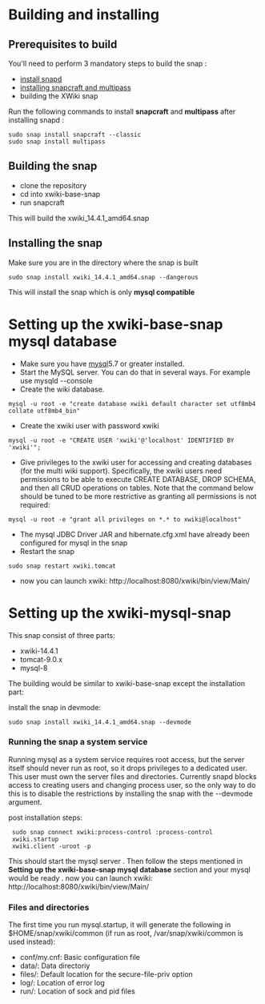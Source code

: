 # Building and installing


## Prerequisites to build
 
 You'll need to perform 3 mandatory steps to build the snap :
  * [install snapd](https://snapcraft.io/docs/installing-snapd)
  * [installing snapcraft and multipass](https://snapcraft.io/docs/snapcraft-overview)
  * building the XWiki snap



Run the following commands to install **snapcraft** and **multipass** after installing snapd :
```
sudo snap install snapcraft --classic
sudo snap install multipass
```

## Building the snap

* clone the repository
* cd into xwiki-base-snap
* run snapcraft

This will build the xwiki_14.4.1_amd64.snap

## Installing the snap 

Make sure you are in the directory where the snap is built
```
sudo snap install xwiki_14.4.1_amd64.snap --dangerous
```
This will install the snap which is only **mysql compatible**


# Setting up the xwiki-base-snap mysql database

* Make sure you have [mysql](https://dev.mysql.com/doc/refman/8.0/en/installing.html)5.7 or greater installed.
* Start the MySQL server. You can do that in several ways. For example use mysqld --console
* Create the wiki database.
```
mysql -u root -e "create database xwiki default character set utf8mb4 collate utf8mb4_bin"
```
* Create the xwiki user with password xwiki
```
mysql -u root -e "CREATE USER 'xwiki'@'localhost' IDENTIFIED BY 'xwiki'";
```
* Give privileges to the xwiki user for accessing and creating databases (for the multi wiki support). Specifically, the xwiki users need permissions to be able to execute CREATE DATABASE, DROP SCHEMA, and then all CRUD operations on tables. Note that the command below should be tuned to be more restrictive as granting all permissions is not required:
```
mysql -u root -e "grant all privileges on *.* to xwiki@localhost"
```
* The mysql JDBC Driver JAR and hibernate.cfg.xml have already been configured for mysql in the snap
* Restart the snap 
```
sudo snap restart xwiki.tomcat
```
* now you can launch xwiki: http://localhost:8080/xwiki/bin/view/Main/ 

# Setting up the xwiki-mysql-snap 

This snap consist of three parts:
* xwiki-14.4.1
* tomcat-9.0.x
* mysql-8

The building would be similar to xwiki-base-snap except the installation part:

install the snap in devmode:
``` 
sudo snap install xwiki_14.4.1_amd64.snap --devmode
```
### Running the snap a system service
Running mysql as a system service requires root access, but the server itself should never run as root, so it drops privileges to a dedicated user. This user must own the server files and directories. Currently snapd blocks access to creating users and changing process user, so the only way to do this is to disable the restrictions by installing the snap with the --devmode argument.

post installation steps:
```
 sudo snap connect xwiki:process-control :process-control
 xwiki.startup
 xwiki.client -uroot -p
```

This should start the mysql server . Then follow the steps mentioned in **Setting up the xwiki-base-snap mysql database** section and your mysql would be ready .
now you can launch xwiki: http://localhost:8080/xwiki/bin/view/Main/ 

### Files and directories
The first time you run mysql.startup, it will generate the following in $HOME/snap/xwiki/common (if run as root, /var/snap/xwiki/common is used instead):
- conf/my.cnf: Basic configuration file
- data/: Data directoriy
- files/: Default location for the secure-file-priv option
- log/: Location of error log
- run/: Location of sock and pid files




 
